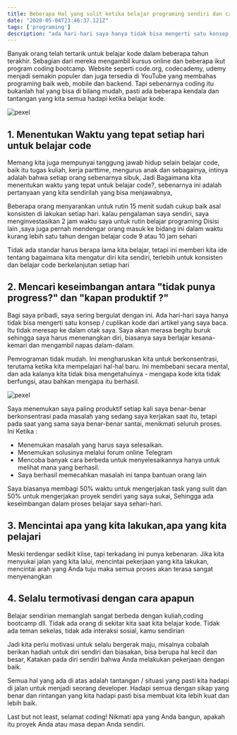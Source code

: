 ```yaml
---
title: Beberapa Hal yang sulit ketika belajar programing sendiri dan cara mengatasinya
date: "2020-05-04T23:46:37.121Z"
tags: ['programing']
description: "ada hari-hari saya hanya tidak bisa mengerti satu konsep / cuplikan kode dari buku yang saya baca. Itu tidak meresap ke dalam otak saya. Saya akan merasa begitu buruk sehingga saya harus menenangkan diri, biasanya saya berlajar kesana-kemari dan mengambil napas dalam-dalam"
---
```




Banyak orang telah tertarik untuk belajar kode dalam beberapa tahun terakhir.
Sebagian dari mereka mengambil kursus online dan beberapa ikut program coding bootcamp.
Website seperti code.org, codecademy,  udemy menjadi semakin populer dan juga tersedia di YouTube yang membahas programing baik web, mobile dan backend. 
Tapi sebenarnya coding itu bukanlah hal yang bisa di bilang mudah, pasti ada beberapa kendala dan tantangan yang kita semua hadapi ketika belajar kode.

![pexel](https://images.pexels.com/photos/312491/pexels-photo-312491.jpeg?auto=compress&cs=tinysrgb&dpr=2&h=750&w=1260)
## 1. Menentukan Waktu yang tepat setiap hari untuk belajar code
Memang kita juga mempunyai tanggung jawab hidup selain belajar code, baik itu tugas kuliah, kerja parttime,  mengurus anak dan sebagainya, intinya adalah bahwa setiap orang sebenarnya sibuk,
Jadi Bagaimana kita menentukan waktu yang tepat untuk belajar code?, 
sebenarnya ini adalah pertanyaan yang kita sendirilah yang bisa menjawabnya,

Beberapa orang menyarankan untuk rutin 15 menit sudah cukup baik asal konsisten di lakukan setiap hari. kalau pengalaman saya sendiri, saya menginvestasikan 2 jam waktu saya untuk rutin belajar programing
Disisi lain ,saya juga pernah mendengar orang masuk ke bidang ini dalam waktu kurang lebih satu tahun dengan belajar code  9 atau 10 jam sehari

Tidak ada standar harus berapa lama kita belajar, tetapi ini memberi kita ide tentang bagaimana kita mengatur diri kita sendiri, terlebih untuk konsisten dan belajar code  berkelanjutan setiap hari

## 2. Mencari keseimbangan antara "tidak punya progress?" dan "kapan produktif ?"
Bagi saya pribadi, saya sering bergulat dengan ini.
Ada hari-hari saya hanya tidak bisa mengerti satu konsep / cuplikan kode dari artikel yang saya baca. Itu tidak meresap ke dalam otak saya. Saya akan merasa begitu buruk sehingga saya harus menenangkan diri, biasanya saya berlajar kesana-kemari dan mengambil napas dalam-dalam.

Pemrograman tidak mudah. Ini mengharuskan kita untuk berkonsentrasi, terutama ketika kita mempelajari hal-hal baru. Ini membebani secara mental, dan ada kalanya kita tidak bisa mengetahuinya - mengapa kode kita tidak berfungsi, atau bahkan mengapa itu berhasil.

![pexel](https://cdn-media-1.freecodecamp.org/images/1*2SYGshGbNgJuoYOk0RdkXA.png)

Saya menemukan saya paling produktif setiap kali saya benar-benar berkonsentrasi pada masalah yang sedang saya kerjakan saat itu, tetapi pada saat yang sama saya benar-benar santai, menikmati seluruh proses.
Ini Ketika : 
  - Menemukan masalah yang harus saya selesaikan.
  - Menemukan solusinya melalui forum online Telegram
  - Mencoba banyak cara berbeda untuk menyelesaikannya hanya untuk melihat mana yang berhasil.
  - Saya berhasil memecahkan masalah ini tanpa bantuan orang lain

Saya biasanya membagi 50% waktu untuk mengerjakan task yang sulit dan 50% untuk mengerjakan proyek sendiri yang saya sukai, Sehingga ada keseimbangan dalam proses belajar saya sehari-hari.
## 3. Mencintai apa yang kita lakukan,apa yang kita pelajari

Meski terdengar sedikit klise, tapi terkadang ini punya kebenaran. Jika kita menyukai jalan yang kita lalui, mencintai pekerjaan yang kita lakukan, mencintai arah yang Anda tuju maka semua proses akan terasa sangat menyenangkan
## 4. Selalu termotivasi dengan cara apapun
Belajar sendirian memanglah sangat berbeda dengan kuliah,coding bootcamp dll. Tidak ada orang di sekitar kita saat kita belajar kode. Tidak ada teman sekelas, tidak ada interaksi sosial, kamu sendirian 

Jadi kita perlu motivasi untuk selalu bergerak maju, misalnya cobalah berikan hadiah untuk diri sendiri dan biasakan, bisa berupa hal kecil dan besar,
Katakan pada diri sendiri bahwa Anda melakukan pekerjaan dengan baik.


Semua hal yang ada di atas adalah tantangan / situasi yang pasti kita hadapi di jalan untuk menjadi seorang developer. Hadapi semua dengan sikap yang benar dan rintangan yang kita hadapi pasti bisa membuat kita lebih kuat dan lebih baik.

Last but not least, selamat coding! Nikmati apa yang Anda bangun, apakah itu proyek Anda atau masa depan Anda sendiri.


